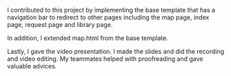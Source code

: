 I contributed to this project by implementing the base template that has a navigation bar to redirect to other pages including the map page, index page, request page and library page.

In addition, I extended map.html from the base template.

Lastly, I gave the video presentation. I made the slides and did the recording and video editing. My teammates helped with proofreading and gave valuable advices. 
